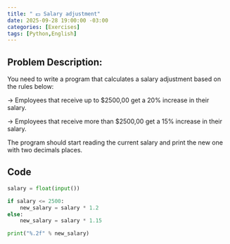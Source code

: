 ```yaml
---
title: " 💵 Salary adjustment"
date: 2025-09-28 19:00:00 -03:00
categories: [Exercises]
tags: [Python,English]
---
```


## Problem Description:

You need to write a program that calculates a salary adjustment based on the rules below:

&#8594; Employees that receive up to $2500,00 get a 20% increase in their salary.

&#8594; Employees that receive more than $2500,00 get a 15% increase in their salary.

The program should start reading the current salary and print the new one with two decimals places.

## Code

```python
salary = float(input())

if salary <= 2500:
    new_salary = salary * 1.2
else:
    new_salary = salary * 1.15

print("%.2f" % new_salary)

```
